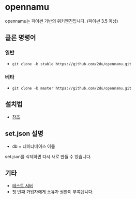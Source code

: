 opennamu
====
opennamu는 파이썬 기반의 위키엔진입니다. (파이썬 3.5 이상)

## 클론 명령어
### 일반
 * `git clone -b stable https://github.com/2du/opennamu.git`

### 베타
 * `git clone -b master https://github.com/2du/opennamu.git`

## 설치법
 * [참조](http://namu.ml/w/오픈나무%2F설치법)
 
## set.json 설명
 * db = 데이터베이스 이름

set.json를 삭제하면 다시 새로 만들 수 있습니다.

## 기타
 * [테스트 서버](http://namu.ml/)
 * 첫 번째 가입자에게 소유자 권한이 부여됩니다.
